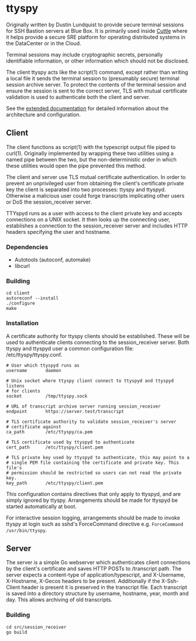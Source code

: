 # ttyspy

Originally written by Dustin Lundquist to provide secure terminal sessions for
SSH Bastion servers at Blue Box.  It is primarily used inside
[Cuttle](https://github.com/IBM/cuttle) where it helps provide a secure SRE
platform for operating distributed systems in the DataCenter or in the Cloud.

Terminal sessions may include cryptographic secrets, personally identifiable
information, or other information which should not be disclosed.

The client ttyspy acts like the script(1) command, except rather than writing a
local file it sends the terminal session to (presumably secure) terminal
session archive server. To protect the contents of the terminal session and
ensure the session is sent to the correct server, TLS with mutual certificate
validation is used to authenticate both the client and server.

See the [extended documentation](doc/ttyspy.md) for detailed information about
the architecture and configuration.

## Client

The client functions as script(1) with the typescript output file piped to
curl(1). Originally implemented by wrapping these two utilities using a named
pipe between the two, but the non-deterministic order in which these utilities
would open the pipe prevented this method.

The client and server use TLS mutual certificate authentication. In order to
prevent an unprivileged user from obtaining the client's certificate private
key the client is separated into two processes: ttyspy and ttyspyd. Otherwise a
malicious user could forge transcripts implicating other users or DoS the
session_receiver server.

TTYspyd runs as a user with access to the client private key and accepts
connections on a UNIX socket. It then looks up the connecting user, establishes
a connection to the session_receiver server and includes HTTP headers
specifying the user and hostname.


### Dependencies

* Autotools (autoconf, automake)
* libcurl

### Building

```
cd client
autoreconf --install
./configure
make
```

### Installation

A certificate authority for ttyspy clients should be established. These will be
used to authenticate clients connecting to the session_receiver server. Both
ttyspy and ttyspyd user a common configuration file: /etc/ttyspy/ttyspy.conf.

    # User which ttyspyd runs as
    username       daemon

    # Unix socket where ttyspy client connect to ttyspyd and ttyspyd listens
    # for clients
    socket         /tmp/ttyspy.sock

    # URL of transcript archive server running session_receiver
    endpoint       https://server.test/transcript

    # TLS certificate authority to validate session_receiver's server
    # certificate against
    ca_path        /etc/ttyspy/ca.pem

    # TLS certificate used by ttyspyd to authenticate
    cert_path      /etc/ttyspy/client.pem

    # TLS private key used by ttyspyd to authenticate, this may point to a
    # single PEM file containing the certificate and private key. This file's
    # permission should be restricted so users can not read the private key.
    key_path       /etc/ttyspy/client.pem

This configuration contains directives that only apply to ttyspyd, and are
simply ignored by ttyspy. Arrangements should be made for ttyspyd be started
automatically at boot.

For interactive session logging, arrangements should be made to invoke ttyspy
at login such as sshd's ForceCommand directive e.g. `ForceCommand
/usr/bin/ttyspy`.


## Server

The server is a simple Go webserver which authenticates client connections by
the client's certificate and saves HTTP POSTs to /transcript path. The server
expects a content-type of application/typescript, and X-Username, X-Hostname,
X-Gecos headers to be present. Additionally if the X-Ssh-Client header is
present it is preserved in the transcript file. Each transcript is saved into a
directory structure by username, hostname, year, month and day. This allows
archiving of old transcripts.

### Building

```
cd src/session_receiver
go build
```
